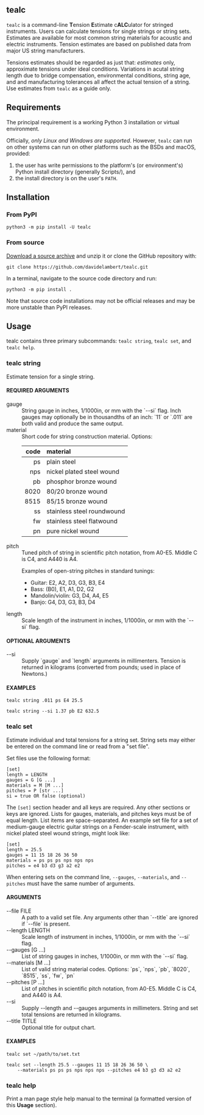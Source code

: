 ## tealc

`tealc` is a command-line **T**ension **E**stimate c**ALC**ulator for stringed
instruments. Users can calculate tensions for single strings or string sets.
Estimates are available for most common string materials for acoustic and
electric instruments. Tension estimates are based on published data from major
US string manufacturers.

Tensions estimates should be regarded as just that: *estimates* only,
approximate tensions under ideal conditions. Variations in acutal string length
due to bridge compensation, environmental conditions, string age, and and
manufacturing tolerances all affect the actual tension of a string. Use
estimates from `tealc` as a guide only.

## Requirements
The principal requirement is a working Python 3 installation or virtual
environment.

Officially, _only Linux and Windows are supported_. However,
`tealc` can run on other systems can run on other platforms such as the BSDs
and macOS, provided:
1. the user has write permissions to the platform's (or
environment's) Python install directory (generally Scripts/), and
2. the install directory is on the user's `PATH`.

## Installation

### From PyPI
```
python3 -m pip install -U tealc
```
### From source
[Download a source
archive](https://github.com/davidelambert/tealc/archive/refs/heads/main.zip)
and unzip it or clone the GitHub repository with:
```
git clone https://github.com/davidelambert/tealc.git
```

In a terminal, navigate to the source code directory and run:
```
python3 -m pip install .
```

Note that source code installations may not be official releases and may be
more unstable than PyPI releases.

## Usage
tealc contains three primary subcommands: `tealc string`, `tealc set`,
and `tealc help`.

### tealc string
Estimate tension for a single string.

#### REQUIRED ARGUMENTS
<dl>
  <dt>gauge</dt>
  <dd>
  String gauge in inches, 1/1000in, or mm with the `--si` flag. Inch gauges may
  optionally be in thousandths of an inch: `11` or `.011` are both valid and
  produce the same output.
  </dd>

  <dt>material</dt>
  <dd>
  Short code for string construction material. Options:
    
  | code | material |
  | ---: | :------- |
  | ps | plain steel |
  | nps |  nickel plated steel wound |
  | pb | phosphor bronze wound |
  | 8020 | 80/20 bronze wound |
  | 8515 | 85/15 bronze wound |
  | ss | stainless steel roundwound |
  | fw | stainless steel flatwound |
  | pn | pure nickel wound |
  </dd>

  <dt>pitch</dt>
  <dd>
  Tuned pitch of string in scientific pitch notation, from A0-E5. Middle C is
  C4, and A440 is A4.
  
  Examples of open-string pitches in standard tunings:
  - Guitar: E2, A2, D3, G3, B3, E4
  - Bass: (B0), E1, A1, D2, G2
  - Mandolin/violin: G3, D4, A4, E5
  - Banjo: G4, D3, G3, B3, D4
  </dd>

  <dt>length</dt>
  <dd>
  Scale length of the instrument in inches, 1/1000in, or mm with the `--si`
  flag.
  </dd>
</dl>

#### OPTIONAL ARGUMENTS
<dl>
  <dt>--si</dt>
  <dd>
  Supply `gauge` and `length` arguments in millimenters. Tension is returned in
  kilograms (converted from pounds; used in place of Newtons.)
  </dd>
</dl>

#### EXAMPLES
```
tealc string .011 ps E4 25.5
```

```
tealc string --si 1.37 pb E2 632.5
```

### tealc set
Estimate individual and total tensions for a string set. String sets may either
be entered on the command line or read from a "set file".

Set files use the following format:
```
[set]
length = LENGTH
gauges = G [G ...]
materials = M [M ...]
pitches = P [str ...]
si = true OR false (optional)
```

The `[set]` section header and all keys are required. Any other sections or
keys are ignored. Lists for gauges, materials, and pitches keys must be of
equal length. List items are space-separated. An example set file for a set of
medium-gauge electric guitar strings on a Fender-scale instrument, with nickel
plated steel wound strings, might look like:
```
[set]
length = 25.5
gauges = 11 15 18 26 36 50
materials = ps ps ps nps nps nps
pitches = e4 b3 d3 g3 a2 e2
```

When entering sets on the command line, `--gauges`, `--materials`, and
`--pitches` must have the same number of arguments.

#### ARGUMENTS
<dl>
  <dt>--file FILE</dt>
  <dd>
  A path to a valid set file. Any arguments other than `--title` are ignored if
  `--file` is present.
  </dd>

  <dt>--length LENGTH</dt>
  <dd> 
  Scale length of instrument in inches, 1/1000in, or mm with the `--si` flag.
  </dd>

  <dt>--gauges [G ...]</dt>
  <dd>
  List of string gauges in inches, 1/1000in, or mm with the `--si` flag.
  </dd>

  <dt>--materials [M ...]</dt>
  <dd>
  List of valid string material codes. Options: `ps`, `nps`, `pb`, `8020`,
  `8515`, `ss`, `fw`, `pn`
  </dd>

  <dt>--pitches [P ...]</dt>
  <dd>
  List of pitches in scientific pitch notation, from A0-E5. Middle C is C4, and
  A440 is A4.
  </dd>

  <dt>--si</dt>
  <dd>
  Supply --length and --gauges arguments in millimeters. String and set total
  tensions are returned in kilograms.
  </dd>

  <dt>--title TITLE</dt>
  <dd>
  Optional title for output chart.
  </dd>
</dl>

#### EXAMPLES
```
tealc set ~/path/to/set.txt
```

```
tealc set --length 25.5 --gauges 11 15 18 26 36 50 \
    --materials ps ps ps nps nps nps --pitches e4 b3 g3 d3 a2 e2
```

### tealc help
Print a man page style help manual to the terminal (a formatted version of this
**Usage** section).

